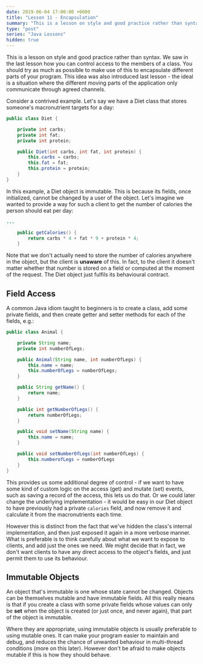 ```yaml
---
date: 2019-06-04 17:00:00 +0000
title: "Lesson 11 - Encapsulation"
summary: "This is a lesson on style and good practice rather than syntax. We saw in the last lesson how you can control access to the members of a class. You should try as much as possible to make use of this to encapsulate different parts of your program. This idea was also introduced last lesson - the ideal is a situation where the different moving parts of the application only communicate through agreed channels."
type: "post"
series: "Java Lessons"
hidden: true
---
```


This is a lesson on style and good practice rather than syntax. We saw in the last lesson how you can control access to the members of a class. You should try as much as possible to make use of this to encapsulate different parts of your program. This idea was also introduced last lesson - the ideal is a situation where the different moving parts of the application only communicate through agreed channels.

Consider a contrived example. Let's say we have a Diet class that stores someone's macronutrient targets for a day:

```java
public class Diet {

    private int carbs;
    private int fat;
    private int protein;

    public Diet(int carbs, int fat, int protein) {
        this.carbs = carbs;
        this.fat = fat;
        this.protein = protein;
    }
}
```

In this example, a Diet object is immutable. This is because its fields, once initialized, cannot be changed by a user of the object. Let's imagine we wanted to provide a way for such a client to get the number of calories the person should eat per day:

```java
...

    public getCalories() {
        return carbs * 4 + fat * 9 + protein * 4;
    }
```

Note that we don't actually need to store the number of calories anywhere in the object, but the client is **unaware** of this. In fact, to the client it doesn't matter whether that number is stored on a field or computed at the moment of the request. The Diet object just fulfils its behavioural contract.

## Field Access

A common Java idiom taught to beginners is to create a class, add some private fields, and then create getter and setter methods for each of the fields, e.g.:

```java
public class Animal {

    private String name;
    private int numberOfLegs;

    public Animal(String name, int numberOfLegs) {
        this.name = name;
        this.numberOfLegs = numberOfLegs;
    }

    public String getName() {
        return name;
    }

    public int getNumberOfLegs() {
        return numberOfLegs;
    }

    public void setName(String name) {
        this.name = name;
    }

    public void setNumberOfLegs(int numberOfLegs) {
        this.numberofLegs = numberOfLegs
    }
}
```

This provides us some additional degree of control - if we want to have some kind of custom logic on the access (get) and mutate (set) events, such as saving a record of the access, this lets us do that. Or we could later change the underlying implementation - it would be easy in our Diet object to have previously had a private `calories` field, and now remove it and calculate it from the macronutrients each time.

However this is distinct from the fact that we've hidden the class's internal implementation, and then just exposed it again in a more verbose manner. What is preferable is to think carefully about what we want to expose to clients, and add just the ones we need. We might decide that in fact, we don't want clients to have any direct access to the object's fields, and just permit them to use its behaviour.

## Immutable Objects

An object that's immutable is one whose state cannot be changed. Objects can be themselves mutable and have immutable fields. All this really means is that if you create a class with some private fields whose values can only be **set** when the object is created (or just once, and never again), that part of the object is immutable.

Where they are appropriate, using immutable objects is usually preferable to using mutable ones. It can make your program easier to maintain and debug, and reduces the chance of unwanted behaviour in multi-thread conditions (more on this later). However don't be afraid to make objects mutable if this is how they should behave.
